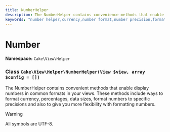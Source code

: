 ```yaml
---
title: NumberHelper
description: The NumberHelper contains convenience methods that enable display numbers in common formats in your views.
keywords: "number helper,currency,number format,number precision,format file size,format numbers"
---
```


# Number

**Namespace:** `Cake\View\Helper`

### Class `Cake\View\Helper\NumberHelper(View $view, array $config = [])`

The NumberHelper contains convenient methods that enable display
numbers in common formats in your views. These methods include ways
to format currency, percentages, data sizes, format numbers to
specific precisions and also to give you more flexibility with
formatting numbers.
<!--@include: ../../core-libraries/number.md-->

> [!WARNING]
> All symbols are UTF-8.
>